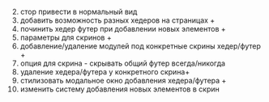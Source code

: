 2. стор привести в нормальный вид
3. добавить возможность разных хедеров на страницах +
4. починить хедер футер при добавлении новых элементов +
5. параметры для скринов +
6. добавление/удаление модулей под конкретные скрины хедер/футер +
7. опция для скрина - скрывать общий футер всегда/никогда
8. удаление хедера/футера у конкретного скрина+
9. стилизовать модальное окно добавления хедера/футера +
10. изменить систему добавления новых элементов в скрин
